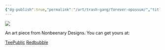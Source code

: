 ```yaml
---
{"dg-publish":true,"permalink":"/art/trash-gang/forever-opossum/","title":"Forever Opossum","tags":["Art","Other Trash Gang"]}
---
```



![](https://baserow-media.ams3.digitaloceanspaces.com/user_files/HetUA6A3AGKOZNWYSm8K7MAXFb8iqMcd_23de4cb31ea67677d9c1252e50dd98f7a41061ba70e30c5c9e48cf972e120262.jpg)

An art piece from Nonbeenary Designs. You can get yours at:

[TeePublic]()
[Redbubble]()
